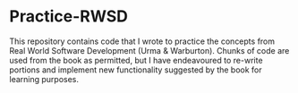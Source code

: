 # Practice-RWSD
This repository contains code that I wrote to practice the concepts from Real World Software Development (Urma &amp; Warburton). Chunks of code are used from the book as permitted, but I have endeavoured to re-write portions and implement new functionality suggested by the book for learning purposes.
